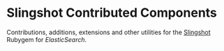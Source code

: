 Slingshot Contributed Components
================================

Contributions, additions, extensions and other utilities for the [Slingshot](http://karmi.github.com/slingshot/)
Rubygem for _ElasticSearch_.
